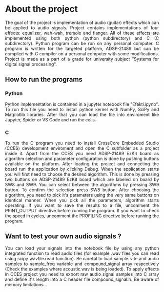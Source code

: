 # About the project
<p align="justify">
The goal of the project is implementation of audio (guitar) effects which can be applied to audio signals. Project contains implementations of four effects: equalizer, wah-wah, tremolo and flanger. All of these effects are implemented using both python (python subdirectory) and C (C subdirectory). Python program can be run on any personal computer. C program is written for the targeted platform, ADSP-21489 but can be compiled with C compiler on a personal computer with some modifications. Project is made as a part of a grade for university subject "Systems for digital signal processing".
</p>

## How to run the programs
### Python
<p align="justify">
Python implementation is contained in a jupyter notebook file "Efekti.ipynb". To run this file you need to install python kernel with NumPy, SciPy and Matplotlib libraries. After that you can load the file into enviroment like Jupyter, Spider or VS Code and run the cells.
</p>

### C
<p align="justify">
To run the C program you need to install CrossCore Embedded Studio (CCES) development enviroment and open the C subfolder as a project inside it. Apart from the CCES you need ADSP-21489 EzKit board as algorithm selection and parameter configuration is done by pushing buttons available on the platform. After loading the project and connecting the board run the application by clicking Debug. When the application starts you will first need to choose the desired algorithm. This is done by pressing two buttons on ADSP-21489 EzKit board which are labeled on board by SW8 and SW9. You can select between the algorithms by pressing SW9 button. To confirm the selection press SW8 button. After choosing the algorithm, you need to pick it's parameters using the very same buttons on identical manner. When you pick all the parameters, algorithm starts operating. If you want to save the results to a file, uncomment the PRINT_OUTPUT directive before running the program. If you want to check the speed in cycles, uncomment the PROFILING directive before running the program.
</p>

## Want to test your own audio signals ?
<p align="justify">
You can load your signals into the notebook file by using any python integrated function to read audio files (for example .wav files you can read using scipy wavfile.read function). Be careful to load sample rate and audio samples to sample_freq variable and compound_signal array respectively (Check the examples where acoustic.wav is being loaded).
To apply effects in CCES project you need to export raw audio signal samples into C array and define it's length into a C header file compound_signal.h. Be aware of memory limitations...
</p>
